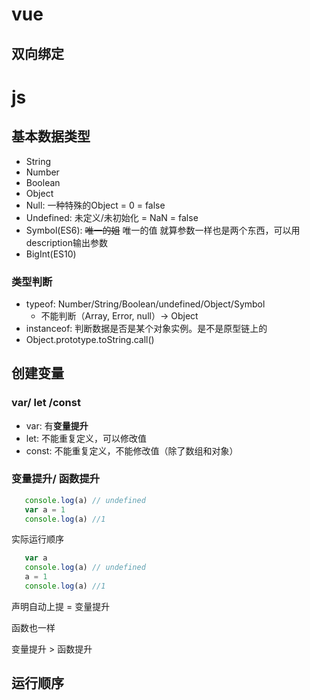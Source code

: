 # vue
## 双向绑定

# js
## 基本数据类型
- String
- Number
- Boolean
- Object
- Null: 一种特殊的Object = 0 = false
- Undefined: 未定义/未初始化 = NaN = false
- Symbol(ES6): ~~唯一的姐~~ 唯一的值 就算参数一样也是两个东西，可以用description输出参数
- BigInt(ES10)
### 类型判断
- typeof: Number/String/Boolean/undefined/Object/Symbol 
  - 不能判断（Array, Error, null）-> Object
- instanceof: 判断数据是否是某个对象实例。是不是原型链上的
- Object.prototype.toString.call()

## 创建变量
### var/ let /const
- var: 有**变量提升**
- let: 不能重复定义，可以修改值
- const: 不能重复定义，不能修改值（除了数组和对象）

### 变量提升/ 函数提升
```Javascript
   console.log(a) // undefined
   var a = 1
   console.log(a) //1
```
实际运行顺序

```Javascript
   var a
   console.log(a) // undefined
   a = 1
   console.log(a) //1
```
声明自动上提 = 变量提升

函数也一样

变量提升 > 函数提升

## 运行顺序